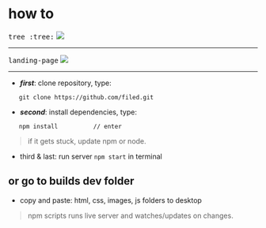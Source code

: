 # how to

<kbd>tree :tree:</kbd>
![](images/tree.png)
<hr />

<kbd>landing-page</kbd>
![](images/landing-page.png)
<hr />

- ***first***: clone repository, type:

```
   git clone https://github.com/filed.git

```
- ***second***: install dependencies, type:

```
   npm install          // enter

```

> if it gets stuck, update npm or node.


- third & last: run server `npm start` in terminal


## or go to builds dev folder

- copy and paste: html, css, images, js folders to desktop

> npm scripts runs live server and watches/updates on changes.








